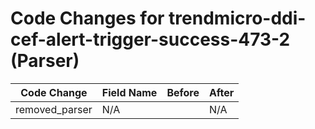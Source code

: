 # Code Changes for trendmicro-ddi-cef-alert-trigger-success-473-2 (Parser)

| Code Change | Field Name | Before | After |
|-------------|------------|--------|-------|
| removed_parser | N/A |  | N/A |